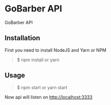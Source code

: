 # GoBarber API

GoBarber API

## Installation

First you need to install NodeJS and Yarn or NPM

> $ npm install or yarn

## Usage

> $ npm start or yarn start

Now api will listen on [http://localhost:3333](http://localhost:3333)

